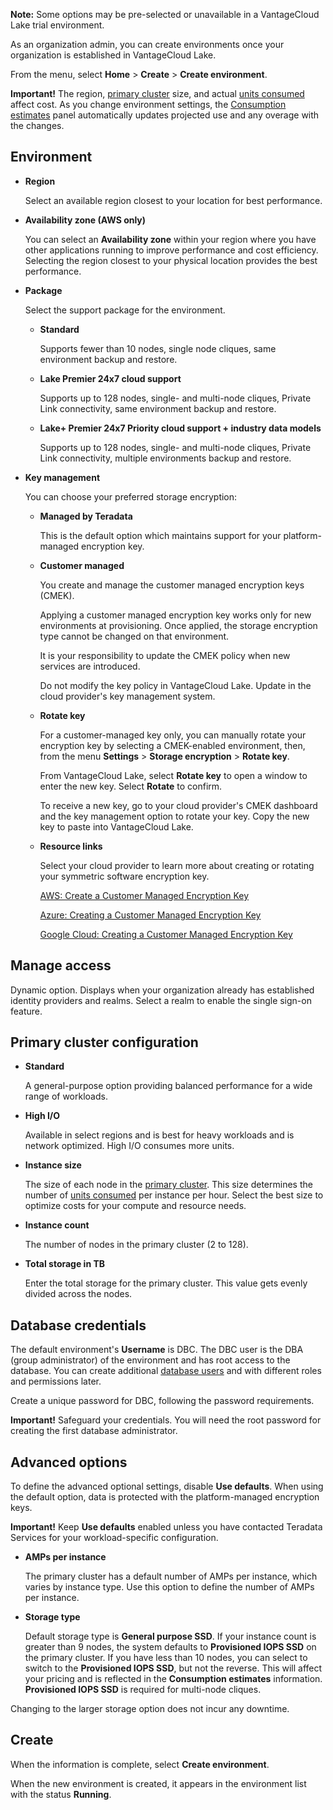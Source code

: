**Note:** Some options may be pre-selected or unavailable in a VantageCloud Lake trial environment.

As an organization admin, you can create environments once your organization is established in VantageCloud Lake.

From the menu, select **Home** > **Create** > **Create environment**.

**Important!** The region, [primary cluster](isb1696461636881.md) size, and actual [units consumed](onj1682104977691.md) affect cost. As you change environment settings, the [Consumption estimates](aow1703107228725.md) panel automatically updates projected use and any overage with the changes.

## Environment


-   **Region**

    Select an available region closest to your location for best performance.


-   **Availability zone (AWS only)**

    You can select an **Availability zone** within your region where you have other applications running to improve performance and cost efficiency. Selecting the region closest to your physical location provides the best performance.


-   **Package**

    Select the support package for the environment.

    -   **Standard**

        Supports fewer than 10 nodes, single node cliques, same environment backup and restore.


    -   **Lake Premier 24x7 cloud support**

        Supports up to 128 nodes, single- and multi-node cliques, Private Link connectivity, same environment backup and restore.


    -   **Lake+ Premier 24x7 Priority cloud support + industry data models**

        Supports up to 128 nodes, single- and multi-node cliques, Private Link connectivity, multiple environments backup and restore.


-   **Key management**

    You can choose your preferred storage encryption:

    -   **Managed by Teradata**

        This is the default option which maintains support for your platform-managed encryption key.


    -   **Customer managed**

        You create and manage the customer managed encryption keys (CMEK).

        Applying a customer managed encryption key works only for new environments at provisioning. Once applied, the storage encryption type cannot be changed on that environment.

        It is your responsibility to update the CMEK policy when new services are introduced.

        Do not modify the key policy in VantageCloud Lake. Update in the cloud provider's key management system.


    -   **Rotate key**

        For a customer-managed key only, you can manually rotate your encryption key by selecting a CMEK-enabled environment, then, from the menu **Settings** > **Storage encryption** > **Rotate key**.

        From VantageCloud Lake, select **Rotate key** to open a window to enter the new key. Select **Rotate** to confirm.

        To receive a new key, go to your cloud provider's CMEK dashboard and the key management option to rotate your key. Copy the new key to paste into VantageCloud Lake.


    -   **Resource links**

        Select your cloud provider to learn more about creating or rotating your symmetric software encryption key.

        [AWS: Create a Customer Managed Encryption Key](https://docs.teradata.com/access/sources/dita/topic?dita:topicPath=qly1704828971494.dita&utm_source=console&utm_medium=iph)

        [Azure: Creating a Customer Managed Encryption Key](https://docs.teradata.com/access/sources/dita/topic?dita:topicPath=ayd1718750859566.dita&utm_source=console&utm_medium=iph)

        [Google Cloud: Creating a Customer Managed Encryption Key](https://docs.teradata.com/access/sources/dita/topic?dita:topicPath=dgb1746037407158.dita&utm_source=console&utm_medium=iph)


## Manage access


Dynamic option. Displays when your organization already has established identity providers and realms. Select a realm to enable the single sign-on feature.

## Primary cluster configuration


-   **Standard**

    A general-purpose option providing balanced performance for a wide range of workloads.


-   **High I/O**

    Available in select regions and is best for heavy workloads and is network optimized. High I/O consumes more units.


-   **Instance size**

    The size of each node in the [primary cluster](nmr1658424425362.md). This size determines the number of [units consumed](tdv1682522711429.md) per instance per hour. Select the best size to optimize costs for your compute and resource needs.


-   **Instance count**

    The number of nodes in the primary cluster (2 to 128).


-   **Total storage in TB**

    Enter the total storage for the primary cluster. This value gets evenly divided across the nodes.


## Database credentials


The default environment's **Username** is DBC. The DBC user is the DBA (group administrator) of the environment and has root access to the database. You can create additional [database users](wxe1659392685092.md) and with different roles and permissions later.

Create a unique password for DBC, following the password requirements.

**Important!** Safeguard your credentials. You will need the root password for creating the first database administrator.

## Advanced options


To define the advanced optional settings, disable **Use defaults**. When using the default option, data is protected with the platform-managed encryption keys.

**Important!** Keep **Use defaults** enabled unless you have contacted Teradata Services for your workload-specific configuration.

-   **AMPs per instance**

    The primary cluster has a default number of AMPs per instance, which varies by instance type. Use this option to define the number of AMPs per instance.


-   **Storage type**

    Default storage type is **General purpose SSD**. If your instance count is greater than 9 nodes, the system defaults to **Provisioned IOPS SSD** on the primary cluster. If you have less than 10 nodes, you can select to switch to the **Provisioned IOPS SSD**, but not the reverse. This will affect your pricing and is reflected in the **Consumption estimates** information. **Provisioned IOPS SSD** is required for multi-node cliques.


Changing to the larger storage option does not incur any downtime.

## Create


When the information is complete, select **Create environment**.

When the new environment is created, it appears in the environment list with the status **Running**.

